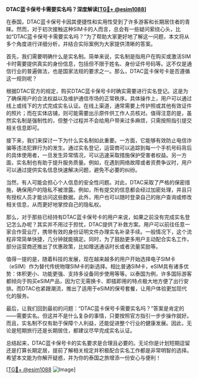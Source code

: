 **DTAC蓝卡保号卡需要实名吗？深度解读[[TG💪+ @esim1088](https://t.me/s/esim1088)]**

在泰国，DTAC蓝卡保号卡因其便捷性和实用性受到了许多游客和长期居住者的青睐。然而，对于初次接触这种SIM卡的人而言，总会有一些疑问萦绕心头，比如“DTAC蓝卡保号卡需要实名吗？”为了帮助大家更好地了解这一问题，本文将从多个角度进行详细分析，并结合实际案例为大家提供清晰的答案。

首先，我们需要明确什么是实名制。简单来说，实名制是指用户在购买或激活SIM卡时需要提供真实的身份信息，包括但不限于姓名、身份证件号码等。这不仅是通信行业的普遍做法，也是国家法规的要求之一。那么，DTAC蓝卡保号卡是否遵循这一规则呢？

根据DTAC官方的规定，购买DTAC蓝卡保号卡时确实需要进行实名登记。这是为了确保用户的合法权益以及维护通信市场的正常秩序。具体操作上，用户可以通过线上或线下的方式完成实名认证。在线上渠道，通常需要上传护照或其他有效证件的照片；而在实体店铺，则可能需要出示原件供工作人员核对。值得注意的是，虽然实名制是强制性的，但整个过程并不会给用户带来过多麻烦，只需按照指引提交相关信息即可。

接下来，我们来探讨一下为什么实名制如此重要。一方面，它能够有效防止电信诈骗等违法犯罪行为的发生。通过实名登记，运营商可以追踪到每一个手机号码背后的具体使用者，一旦发生异常情况，可以迅速采取措施保护受害者权益。另一方面，实名制也有助于提升服务质量。例如，在遇到网络故障或者资费争议时，用户可以通过提供实名信息快速解决问题，避免不必要的纠纷。

当然，有人可能会担心个人信息的安全性问题。对此，DTAC采取了严格的保密措施，确保用户的隐私不被泄露。例如，所有提交的信息都会经过加密处理，并且只有授权人员才能访问这些数据。此外，用户也可以随时登录自己的账户查询或修改相关信息，从而更好地掌控自己的隐私权。

那么，对于那些已经持有DTAC蓝卡保号卡的用户来说，如果之前没有完成实名登记怎么办呢？其实并不用过于担忧，DTAC提供了补救方案。用户可以前往任意一家合作营业厅，携带有效的身份证明文件办理实名补录手续。一般情况下，这个流程非常简单快捷，几分钟就能搞定。同时，为了鼓励更多用户主动配合实名工作，部分运营商还推出了优惠政策，比如赠送通话时长或者流量奖励等。

值得一提的是，随着科技的发展，现在越来越多的用户开始选择电子SIM卡（eSIM）作为替代传统物理SIM卡的新选择。相比普通SIM卡，eSIM具有诸多优势：体积更小、功能更强、支持多设备同步使用等等。以泰国为例，许多国际游客都倾向于购买eSIM产品，因为它无需换卡、即插即用的特点极大地方便了出行安排。而DTAC也紧跟潮流，推出了适用于eSIM的保号套餐，让用户体验更加现代化的服务。

最后，让我们回到最初的问题：“DTAC蓝卡保号卡需要实名吗？”答案是肯定的——需要实名。但这并不是什么复杂的事情，只要按照官方指引一步步操作就好。而且，实名制不仅有助于保障个人利益，还能促进整个行业的健康发展。因此，无论是短期旅行还是长期居住，都建议尽早完成实名认证。

总结起来，DTAC蓝卡保号卡的实名要求是合理且必要的。无论你是计划短期逗留还是打算长期定居，提前了解相关规定并积极配合实名工作都是非常明智的选择。希望本文能为你解开疑惑，并为你的泰国之旅增添一份安心与便利！

[[TG💪+ @esim1088](https://t.me/s/esim1088) ![Image](https://i.postimg.cc/4NQfJmqS/Snipaste-2025-05-13-00-14-12.png)]